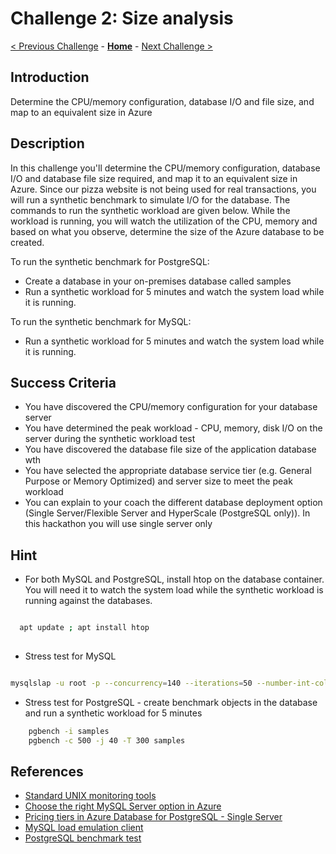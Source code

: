 # Challenge 2: Size analysis

[< Previous Challenge](./01-assessment.md) - **[Home](../README.md)** - [Next Challenge >](./03-offline-migration.md)

## Introduction

Determine the CPU/memory configuration, database I/O and file size, and map to an equivalent size in Azure

## Description

In this challenge you'll determine the CPU/memory configuration, database I/O and database file size required, and map it to an equivalent size in Azure. Since our pizza website is not being used for real transactions, you will run a synthetic benchmark to simulate I/O for the database. The commands to run the synthetic workload are given below. While the workload is running, you will watch the utilization of the CPU, memory and based on what you observe, determine the size of the Azure database to be created.

To run the synthetic benchmark for PostgreSQL:
* Create a database in your on-premises database called samples
* Run a synthetic workload for 5 minutes and watch the system load while it is running. 

To run the synthetic benchmark for MySQL:
* Run a synthetic workload for 5 minutes and watch the system load while it is running.

## Success Criteria

* You have discovered the CPU/memory configuration for your database server
* You have determined the peak workload - CPU, memory, disk I/O on the server during the synthetic workload test
* You have discovered the database file size of the application database wth
* You have selected the appropriate database service tier (e.g. General Purpose or Memory Optimized) and server size to meet the peak workload
* You can explain to your coach the different database deployment option (Single Server/Flexible Server and HyperScale (PostgreSQL only)). In this hackathon you will use single server only

## Hint

* For both MySQL and PostgreSQL, install htop on the database container. You will need it to watch the system load while the synthetic workload is running against the databases.

```bash

  apt update ; apt install htop
  
```
* Stress test for MySQL

```bash

mysqlslap -u root -p --concurrency=140 --iterations=50 --number-int-cols=10 --number-char-cols=20 --auto-generate-sql

```

* Stress test for PostgreSQL - create benchmark objects in the database and run a synthetic workload for 5 minutes

```bash
    pgbench -i samples
    pgbench -c 500 -j 40 -T 300 samples
```

## References
* [Standard UNIX monitoring tools](https://sysaix.com/top-20-linux-unix-performance-monitoring-tools)
* [Choose the right MySQL Server option in Azure](https://docs.microsoft.com/en-us/azure/mysql/select-right-deployment-type)
* [Pricing tiers in Azure Database for PostgreSQL - Single Server](https://docs.microsoft.com/en-us/azure/postgresql/concepts-pricing-tiers)
* [MySQL load emulation client](https://dev.mysql.com/doc/refman/5.7/en/mysqlslap.html)
* [PostgreSQL benchmark test](https://www.postgresql.org/docs/11/pgbench.html)
